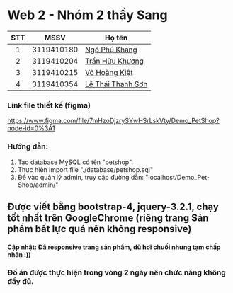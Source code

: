 # Web 2 - Nhóm 2 thầy Sang
|STT | MSSV            | Họ tên                                                                       |
|:--:| :-------------: |------------------------------------------------------------------------------|
|1   | 3119410180      | [Ngô Phú Khang](https://www.facebook.com/ngokhang2001sgunkey/)               |
|2   | 3119410204      | [Trần Hữu Khương](https://www.facebook.com/JB.TranHuuKhuong/)                |
|3   | 3119410215      | [Võ Hoàng Kiệt](https://www.facebook.com/thekids.1002/)                      |
|4   | 3119410354      | [Lê Thái Thanh Sơn](https://www.facebook.com/profile.php?id=100041348190068) |
### Link file thiết kế (figma)
https://www.figma.com/file/7mHzoDjzrySYwHSrLskVty/Demo_PetShop?node-id=0%3A1
### Hướng dẫn:
1. Tạo database MySQL có tên "petshop".
2. Thực hiện import file "./database/petshop.sql"
3. Để vào quản lý admin, truy cập đường dẫn: "localhost/Demo_Pet-Shop/admin/"
## Được viết bằng bootstrap-4, jquery-3.2.1, chạy tốt nhất trên GoogleChrome (riêng trang Sản phẩm bất lực quá nên không responsive)
#### Cập nhật: Đã responsive trang sản phẩm, dù hơi chuối nhưng tạm chấp nhận :))
### Đồ án được thực hiện trong vòng 2 ngày nên chức năng không đầy đủ.
